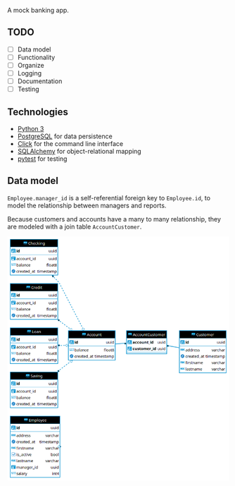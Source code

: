 A mock banking app.

## TODO

- [ ] Data model
- [ ] Functionality
- [ ] Organize
- [ ] Logging
- [ ] Documentation
- [ ] Testing

## Technologies

- [Python 3](https://www.python.org/)
- [PostgreSQL](https://www.postgresql.org/) for data persistence
- [Click](https://click.palletsprojects.com/en/8.0.x/) for the command line interface
- [SQLAlchemy](https://www.sqlalchemy.org/) for object-relational mapping
- [pytest](https://docs.pytest.org/en/6.2.x/) for testing

## Data model

`Employee.manager_id` is a self-referential foreign key to `Employee.id`, to
model the relationship between managers and reports.

Because customers and accounts have a many to many relationship, they are
modeled with a join table `AccountCustomer`.

![ERD](images/erd.png)
